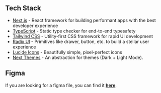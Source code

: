 

## Tech Stack

- [Next.js](https://nextjs.org) - React framework for building performant apps with the best developer experience
- [TypeScript](https://typescriptlang.org) - Static type checker for end-to-end typesafety
- [Tailwind CSS](https://tailwindcss.com) - Utility-first CSS framework for rapid UI development
- [Radix UI](https://www.radix-ui.com/) - Primitives like drawer, button, etc. to build a stellar user experience
- [Lucide Icons](https://lucide.dev) - Beautifully simple, pixel-perfect icons
- [Next Themes](https://github.com/pacocoursey/next-themes) - An abstraction for themes (Dark + Light Mode).





## Figma

If you are looking for a figma file, you can find it **[here](https://www.figma.com/community/file/1262992249991763120/Personal-Portfolio-Website-Template-%7C-Mobile-%26-Desktop)**.

